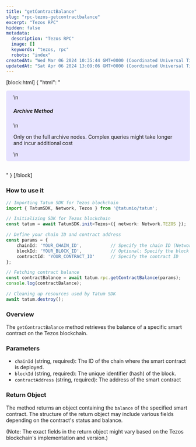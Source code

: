 ```yaml
---
title: "getContractBalance"
slug: "rpc-tezos-getcontractbalance"
excerpt: "Tezos RPC"
hidden: false
metadata: 
  description: "Tezos RPC"
  image: []
  keywords: "tezos, rpc"
  robots: "index"
createdAt: "Wed Mar 06 2024 10:35:44 GMT+0000 (Coordinated Universal Time)"
updatedAt: "Sat Apr 06 2024 13:09:06 GMT+0000 (Coordinated Universal Time)"
---
```

[block:html]
{
  "html": "<div style="padding: 10px 20px; border-radius: 5px; background-color: #e6e2ff; margin: 0 0 30px 0;">\n  <h5>Archive Method</h5>\n  <p>Only on the full archive nodes. Complex queries might take longer and incur additional cost</p>\n</div>"
}
[/block]


### How to use it

```typescript
// Importing Tatum SDK for Tezos blockchain
import { TatumSDK, Network, Tezos } from '@tatumio/tatum';

// Initializing SDK for Tezos blockchain
const tatum = await TatumSDK.init<Tezos>({ network: Network.TEZOS });

// Define your chain ID and contract address
const params = { 
    chainId: 'YOUR_CHAIN_ID',           // Specify the chain ID (Network identifier)
    blockId: 'YOUR_BLOCK_ID',           // Optional: Specify the block ID 
    contractId: 'YOUR_CONTRACT_ID'      // Specify the contract ID
};

// Fetching contract balance
const contractBalance = await tatum.rpc.getContractBalance(params);
console.log(contractBalance);

// Cleaning up resources used by Tatum SDK
await tatum.destroy();
```

### Overview

The `getContractBalance` method retrieves the balance of a specific smart contract on the Tezos blockchain.

### Parameters

- `chainId` (string, required): The ID of the chain where the smart contract is deployed.
- `blockId` (string, required): The unique identifier (hash) of the block.
- `contractAddress` (string, required): The address of the smart contract

### Return Object

The method returns an object containing the `balance` of the specified smart contract. The structure of the return object may include various fields depending on the contract's status and balance.

(Note: The exact fields in the return object might vary based on the Tezos blockchain's implementation and version.)
